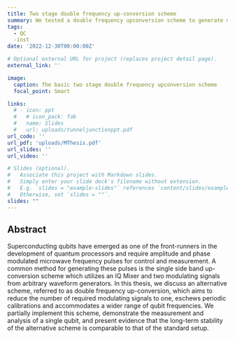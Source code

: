 ```yaml
---
title: Two stage double frequency up-conversion scheme
summary: We tested a double frequency upconversion scheme to generate microwave pulses for control and readout of qubits which aims to reduce the number of required modulating signals to one, eschews periodic calibrations and accommodates a wider range of qubit frequencies
tags:
  - QC
  -inst
date: '2022-12-30T00:00:00Z'

# Optional external URL for project (replaces project detail page).
external_link: ''

image:
  caption: The basic two stage double frequency upconversion scheme
  focal_point: Smart

links:
  # - icon: ppt
  #   # icon_pack: fab
  #   name: Slides
  #   url: uploads/tunneljunctionppt.pdf
url_code: ''
url_pdf: 'uploads/MThesis.pdf'
url_slides: ''
url_video: ''

# Slides (optional).
#   Associate this project with Markdown slides.
#   Simply enter your slide deck's filename without extension.
#   E.g. `slides = "example-slides"` references `content/slides/example-slides.md`.
#   Otherwise, set `slides = ""`.
slides: ""
---
```


## Abstract
Superconducting qubits have emerged as one of the front-runners in the development of quantum processors and require amplitude and phase modulated microwave frequency pulses for control and measurement. A common method for generating these pulses is the single side band up-conversion scheme which utilizes an IQ Mixer and two modulating signals from arbitrary waveform generators. In this thesis, we discuss an alternative scheme, referred to as double frequency up-conversion, which aims to reduce the number of required modulating signals to one, eschews periodic calibrations and accommodates a wider range of qubit frequencies. We partially implement this scheme, demonstrate the measurement and analysis of a single qubit, and present evidence that the long-term stability of the alternative scheme is comparable to that of the standard setup.



